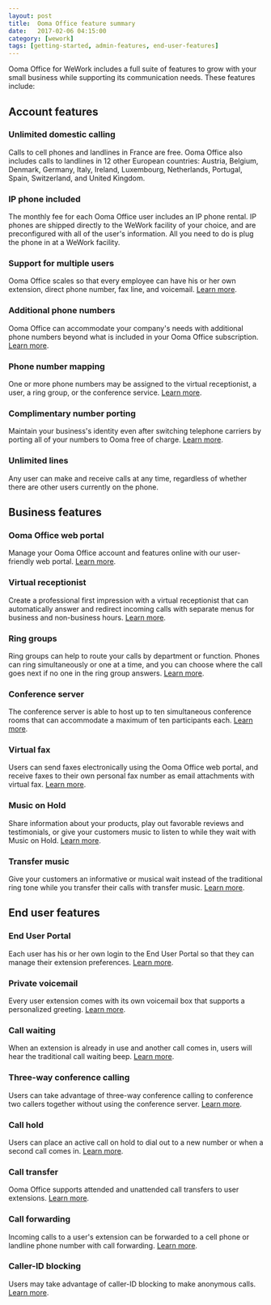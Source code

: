 ```yaml
---
layout: post
title:  Ooma Office feature summary
date:   2017-02-06 04:15:00
category: [wework]
tags: [getting-started, admin-features, end-user-features]
---
```


Ooma Office for WeWork includes a full suite of features to grow with your small business while supporting its communication needs. These features include: 

## Account features

### Unlimited domestic calling

Calls to cell phones and landlines in France are free. Ooma Office also includes calls to landlines in 12 other European countries: Austria, Belgium, Denmark, Germany, Italy, Ireland, Luxembourg, Netherlands, Portugal, Spain, Switzerland, and United Kingdom.

### IP phone included

The monthly fee for each Ooma Office user includes an IP phone rental. IP phones are shipped directly to the WeWork facility of your choice, and are preconfigured with all of the user's information. All you need to do is plug the phone in at a WeWork facility.

### Support for multiple users

Ooma Office scales so that every employee can have his or her own extension, direct phone number, fax line, and voicemail. [Learn more](/fr/en/setting-up-extensions).

### Additional phone numbers

Ooma Office can accommodate your company's needs with additional phone numbers beyond what is included in your Ooma Office subscription. [Learn more](/fr/en/adding-additional-phone-numbers).

### Phone number mapping

One or more phone numbers may be assigned to the virtual receptionist, a user, a ring group, or the conference service. [Learn more](/fr/en/mapping-phone-numbers).

### Complimentary number porting

Maintain your business's identity even after switching telephone carriers by porting all of your numbers to Ooma free of charge. [Learn more](/fr/en/porting-in-your-phone-numbers).

### Unlimited lines

Any user can make and receive calls at any time, regardless of whether there are other users currently on the phone. 

## Business features

### Ooma Office web portal

Manage your Ooma Office account and features online with our user-friendly web portal. [Learn more](/fr/en/ooma-office-web-portal-admin-guide).

### Virtual receptionist

Create a professional first impression with a virtual receptionist that can automatically answer and redirect incoming calls with separate menus for business and non-business hours. [Learn more](/fr/en/virtual-receptionist).

### Ring groups

Ring groups can help to route your calls by department or function. Phones can ring simultaneously or one at a time, and you can choose where the call goes next if no one in the ring group answers. [Learn more](/fr/en/ring-groups).

### Conference server

The conference server is able to host up to ten simultaneous conference rooms that can accommodate a maximum of ten participants each. [Learn more](/fr/en/conference-server).

### Virtual fax

Users can send faxes electronically using the Ooma Office web portal, and receive faxes to their own personal fax number as email attachments with virtual fax. [Learn more](/fr/en/virtual-fax). 

### Music on Hold

Share information about your products, play out favorable reviews and testimonials, or give your customers music to listen to while they wait with Music on Hold. [Learn more](/fr/en/music-on-hold).

### Transfer music

Give your customers an informative or musical wait instead of the traditional ring tone while you transfer their calls with transfer music. [Learn more](/fr/en/transfer-music).

## End user features

### End User Portal

Each user has his or her own login to the End User Portal so that they can manage their extension preferences. [Learn more](/fr/en/ooma-end-user-portal).

### Private voicemail

Every user extension comes with its own voicemail box that supports a personalized greeting. [Learn more](/fr/en/voicemail).

### Call waiting

When an extension is already in use and another call comes in, users will hear the traditional call waiting beep. [Learn more](/fr/en/call-waiting).

### Three-way conference calling

Users can take advantage of three-way conference calling to conference two callers together without using the conference server. [Learn more](/fr/en/three-way-call-conferencing).

### Call hold

Users can place an active call on hold to dial out to a new number or when a second call comes in. [Learn more](/fr/en/placing-calls-on-hold).

### Call transfer

Ooma Office supports attended and unattended call transfers to user extensions. [Learn more](/fr/en/transferring-calls).

### Call forwarding

Incoming calls to a user's extension can be forwarded to a cell phone or landline phone number with call forwarding. [Learn more](/fr/en/call-forwarding).

### Caller-ID blocking

Users may take advantage of caller-ID blocking to make anonymous calls. [Learn more](/fr/en/caller-id-blocking).